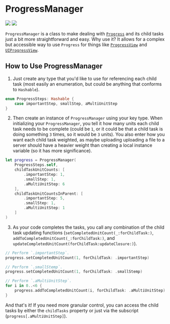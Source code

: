 # ProgressManager

[![](https://img.shields.io/endpoint?url=https%3A%2F%2Fswiftpackageindex.com%2Fapi%2Fpackages%2Fedonv%2FProgressManager%2Fbadge%3Ftype%3Dswift-versions)](https://swiftpackageindex.com/edonv/ProgressManager)
[![](https://img.shields.io/endpoint?url=https%3A%2F%2Fswiftpackageindex.com%2Fapi%2Fpackages%2Fedonv%2FProgressManager%2Fbadge%3Ftype%3Dplatforms)](https://swiftpackageindex.com/edonv/ProgressManager)

`ProgressManager` is a class to make dealing with [`Progress`](https://developer.apple.com/documentation/foundation/progress) and its child tasks just a bit more straightforward and easy. Why use it? It allows for a complex but accessible way to use `Progress` for things like [`ProgressView`](https://developer.apple.com/documentation/swiftui/progressview) and [`UIProgressView`](https://developer.apple.com/documentation/uikit/uiprogressview).

## How to Use ProgressManager

1. Just create any type that you'd like to use for referencing each child task (most easily an enumeration, but could be anything that conforms to `Hashable`).

```swift
enum ProgressSteps: Hashable {
    case importantStep, smallStep, aMultiUnitStep
}
```

2. Then create an instance of `ProgressManager` using your key type. When initializing your `ProgressManager`, you tell it how many units each child task needs to be complete (could be `1`, or it could be that a child task is doing something `3` times, so it would be `3` units). You also enter how you want each child task weighted, as maybe uploading uploading a file to a server should have a heavier weight than creating a local instance variable (so it has more significance).

```swift
let progress = ProgressManager(
    ProgressSteps.self,
    childTaskUnitCounts: [
        .importantStep: 1,
        .smallStep: 1,
        .aMultiUnitStep: 6
    ],
    childTaskUnitCountsInParent: [
        .importantStep: 5,
        .smallStep: 1,
        .aMultiUnitStep: 1
    ]
)
```

3. As your code completes the tasks, you call any combination of the child task updating functions (`setCompletedUnitCount(_:forChildTask:)`, `addToCompletedUnitCount(_:forChildTask:)`, and `updateCompletedUnitCount(forChildTask:updateClosure:)`).

```swift
// Perform `.importantStep`.
progress.setCompletedUnitCount(1, forChildTask: .importantStep)

// Perform `.smallStemp`.
progress.setCompletedUnitCount(1, forChildTask: .smallStemp)

// Perform `.aMultiUnitStep`.
for i in 0..<6 {
    progress.addToCompletedUnitCount(i, forChildTask: .aMultiUnitStep)
}
```

And that's it! If you need more granular control, you can access the child tasks by either the `childTasks` property or just via the subscript (`progress[.aMultiUnitStep]`).
